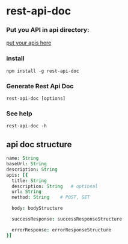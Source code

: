 rest-api-doc
====

### Put you API in api directory:
[put your apis here](./api)

### install
```
npm install -g rest-api-doc
```

### Generate Rest Api Doc
```
rest-api-doc [options]
```

### See help
```
rest-api-doc -h
```

## api doc structure
```coffee
name: String
baseUrl: String
description: String
apis: [{
  title: String
  description: String   # optional
  url: String
  method: String    # POST, GET

  body: bodyStructure

  successResponse: successResponseStructure

  errorResponse: errorResponseStructure
}]
```
